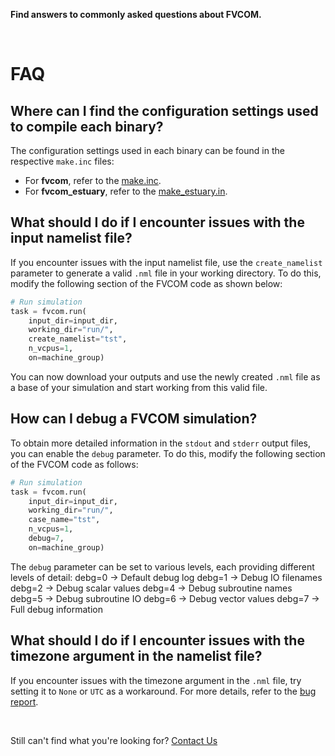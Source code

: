 **Find answers to commonly asked questions about FVCOM.**

<br>

# FAQ

## Where can I find the configuration settings used to compile each binary?
The configuration settings used in each binary can be found in the respective `make.inc` files:
- For **fvcom**, refer to the [make.inc](https://github.com/inductiva/kutu/blob/main/simulators/fvcom/v5.1.0/make.inc).
- For **fvcom_estuary**, refer to the [make_estuary.in](https://github.com/inductiva/kutu/blob/main/simulators/fvcom/v5.1.0/make_estuary.inc).

## What should I do if I encounter issues with the input namelist file?
If you encounter issues with the input namelist file, use the `create_namelist` parameter to generate a valid `.nml` file in your working directory. To do this, modify the following section of the FVCOM code as shown below:

```python
# Run simulation 
task = fvcom.run(
    input_dir=input_dir,
    working_dir="run/",
    create_namelist="tst",
    n_vcpus=1,
    on=machine_group)
```

You can now download your outputs and use the newly created `.nml` file as a
base of your simulation and start working from this valid file.

## How can I debug a FVCOM simulation?
To obtain more detailed information in the `stdout` and `stderr` output files, you can enable the `debug` parameter. To do this, modify the following section of the FVCOM code as follows:

```python
# Run simulation
task = fvcom.run(
    input_dir=input_dir,
    working_dir="run/",
    case_name="tst",
    n_vcpus=1,
    debug=7,
    on=machine_group)
```

The `debug` parameter can be set to various levels, each providing different levels of detail:
debg=0 → Default debug log 
debg=1 → Debug IO filenames 
debg=2 → Debug scalar values 
debg=4 → Debug subroutine names 
debg=5 → Debug subroutine IO 
debg=6 → Debug vector values 
debg=7 → Full debug information 

## What should I do if I encounter issues with the timezone argument in the namelist file?
If you encounter issues with the timezone argument in the `.nml` file, try setting it to `None` or `UTC` as a workaround. For more details, refer to the [bug report](https://github.com/FVCOM-GitHub/FVCOM/issues/27).

<br>

Still can't find what you're looking for? [Contact Us](mailto:support@inductiva.ai)
